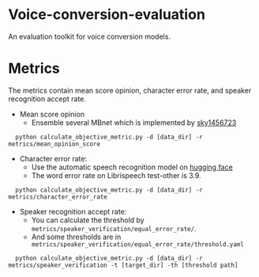 # Voice-conversion-evaluation
An evaluation toolkit for voice conversion models.

# Metrics
The metrics contain mean score opinion, character error rate, and speaker recognition accept rate.
- Mean score opinion
  - Ensemble several MBnet which is implemented by [sky1456723](https://github.com/sky1456723/Pytorch-MBNet)
```
  python calculate_objective_metric.py -d [data_dir] -r metrics/mean_opinion_score
```
- Character error rate:
  - Use the automatic speech recognition model on [hugging face](https://huggingface.co/facebook/wav2vec2-large-960h-lv60-self)
  - The word error rate on Librispeech test-other is 3.9.
```
  python calculate_objective_metric.py -d [data_dir] -r metrics/character_error_rate
```
- Speaker recognition accept rate:
  - You can calculate the threshold by ```metrics/speaker_verification/equal_error_rate/```.
  - And some thresholds are in ``` metrics/speaker_verification/equal_error_rate/threshold.yaml```
```
  python calculate_objective_metric.py -d [data_dir] -r metrics/speaker_verification -t [target_dir] -th [threshold path]
```
